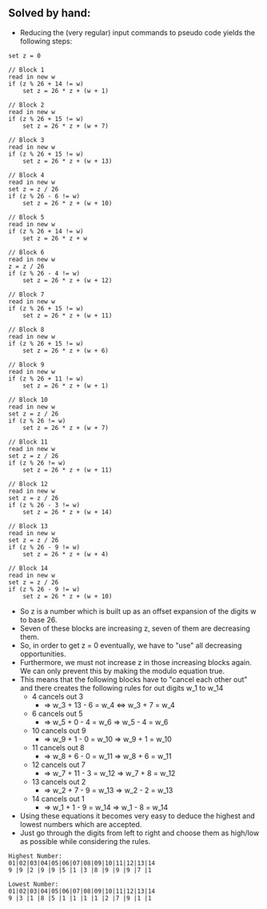 ## Solved by hand:

* Reducing the (very regular) input commands to pseudo code yields the following steps:
```
set z = 0

// Block 1
read in new w
if (z % 26 + 14 != w)
    set z = 26 * z + (w + 1)

// Block 2
read in new w
if (z % 26 + 15 != w)
    set z = 26 * z + (w + 7)

// Block 3
read in new w
if (z % 26 + 15 != w)
    set z = 26 * z + (w + 13)

// Block 4
read in new w
set z = z / 26
if (z % 26 - 6 != w)
    set z = 26 * z + (w + 10)

// Block 5
read in new w
if (z % 26 + 14 != w)
    set z = 26 * z + w

// Block 6
read in new w
z = z / 26
if (z % 26 - 4 != w)
    set z = 26 * z + (w + 12)

// Block 7
read in new w
if (z % 26 + 15 != w)
    set z = 26 * z + (w + 11)

// Block 8
read in new w
if (z % 26 + 15 != w)
    set z = 26 * z + (w + 6)

// Block 9
read in new w
if (z % 26 + 11 != w)
    set z = 26 * z + (w + 1)

// Block 10
read in new w
set z = z / 26
if (z % 26 != w)
    set z = 26 * z + (w + 7)

// Block 11
read in new w
set z = z / 26
if (z % 26 != w)
    set z = 26 * z + (w + 11)

// Block 12
read in new w
set z = z / 26
if (z % 26 - 3 != w)
    set z = 26 * z + (w + 14)

// Block 13
read in new w
set z = z / 26
if (z % 26 - 9 != w)
    set z = 26 * z + (w + 4)

// Block 14
read in new w
set z = z / 26
if (z % 26 - 9 != w)
    set z = 26 * z + (w + 10)
```

* So z is a number which is built up as an offset expansion of the digits w to base 26.
* Seven of these blocks are increasing z, seven of them are decreasing them.
* So, in order to get z = 0 eventually, we have to "use" all decreasing opportunities. 
* Furthermore, we must not increase z in those increasing blocks again. We can only prevent this by making the modulo equation true.
* This means that the following blocks have to "cancel each other out" 
and there creates the following rules for out digits w_1 to w_14
  * 4 cancels out 3 
    * => w_3 + 13 - 6 = w_4 <=> w_3 + 7 = w_4
  * 6 cancels out 5 
    * => w_5 + 0 - 4 = w_6 => w_5 - 4 = w_6
  * 10 cancels out 9 
    * => w_9 + 1 - 0 = w_10 => w_9 + 1 = w_10
  * 11 cancels out 8 
    * => w_8 + 6 - 0 = w_11 => w_8 + 6 = w_11
  * 12 cancels out 7 
    * => w_7 + 11 - 3 = w_12 => w_7 + 8 = w_12
  * 13 cancels out 2 
    * => w_2 + 7 - 9 = w_13 => w_2 - 2 = w_13
  * 14 cancels out 1 
    * => w_1 + 1 - 9 = w_14 => w_1 - 8 = w_14
* Using these equations it becomes very easy to deduce the highest and lowest numbers which are accepted.
* Just go through the digits from left to right and choose them as high/low as possible while considering the rules.

```
Highest Number:
01|02|03|04|05|06|07|08|09|10|11|12|13|14
9 |9 |2 |9 |9 |5 |1 |3 |8 |9 |9 |9 |7 |1

Lowest Number:
01|02|03|04|05|06|07|08|09|10|11|12|13|14
9 |3 |1 |8 |5 |1 |1 |1 |1 |2 |7 |9 |1 |1
```


